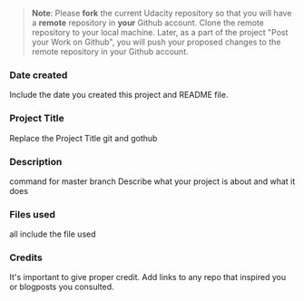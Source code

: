>**Note**: Please **fork** the current Udacity repository so that you will have a **remote** repository in **your** Github account. Clone the remote repository to your local machine. Later, as a part of the project "Post your Work on Github", you will push your proposed changes to the remote repository in your Github account.

### Date created
Include the date you created this project and README file.


### Project Title
Replace the Project Title
git and gothub

### Description
command for master branch
Describe what your project is about and what it does

### Files used
all
include the file used

### Credits
It's important to give proper credit. Add links to any repo that inspired you or blogposts you consulted.

